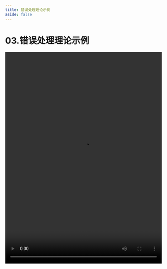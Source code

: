 ```yaml
---
title: 错误处理理论示例
aside: false
---
```


# 03.错误处理理论示例

<video autoplay src="http://qn.chinavanes.com/nodejs/module-19/03.错误处理理论示例.mp4" controls controlsList="nodownload" width="100%" height="680"/>

